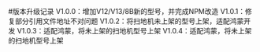 #版本升级记录
V1.0.0：增加V12/V13/8B新的型号，并完成NPM改造
V1.0.1：修复部分引用文件地址不对问题
V1.0.2：将扫地机未上架的型号上架，适配鸿蒙开发
V1.0.3：适配鸿蒙，将未上架的扫地机型号上架
V1.0.4：适配鸿蒙，将未上架的扫地机型号上架